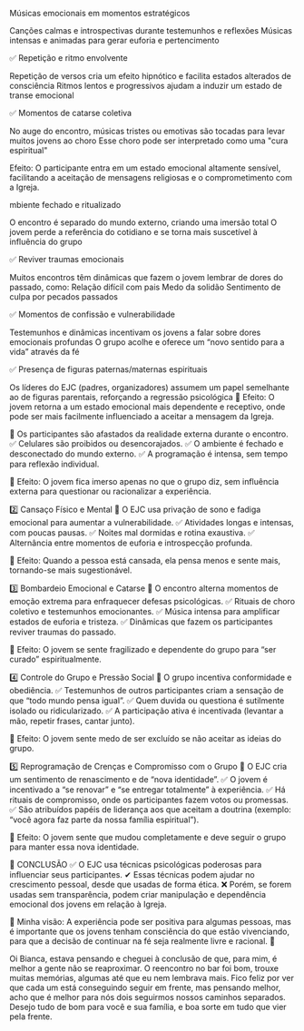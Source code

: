  Músicas emocionais em momentos estratégicos

Canções calmas e introspectivas durante testemunhos e reflexões
Músicas intensas e animadas para gerar euforia e pertencimento


✅ Repetição e ritmo envolvente

Repetição de versos cria um efeito hipnótico e facilita estados alterados de consciência
Ritmos lentos e progressivos ajudam a induzir um estado de transe emocional



✅ Momentos de catarse coletiva

No auge do encontro, músicas tristes ou emotivas são tocadas para levar muitos jovens ao choro
Esse choro pode ser interpretado como uma "cura espiritual"


Efeito: O participante entra em um estado emocional altamente sensível, facilitando a aceitação de mensagens religiosas e o comprometimento com a Igreja.

mbiente fechado e ritualizado

O encontro é separado do mundo externo, criando uma imersão total
O jovem perde a referência do cotidiano e se torna mais suscetível à influência do grupo


✅ Reviver traumas emocionais

Muitos encontros têm dinâmicas que fazem o jovem lembrar de dores do passado, como:
Relação difícil com pais
Medo da solidão
Sentimento de culpa por pecados passados


✅ Momentos de confissão e vulnerabilidade

Testemunhos e dinâmicas incentivam os jovens a falar sobre dores emocionais profundas
O grupo acolhe e oferece um “novo sentido para a vida” através da fé


✅ Presença de figuras paternas/maternas espirituais

Os líderes do EJC (padres, organizadores) assumem um papel semelhante ao de figuras parentais, reforçando a regressão psicológica
📌 Efeito: O jovem retorna a um estado emocional mais dependente e receptivo, onde pode ser mais facilmente influenciado a aceitar a mensagem da Igreja.


📌 Os participantes são afastados da realidade externa durante o encontro.
✅ Celulares são proibidos ou desencorajados.
✅ O ambiente é fechado e desconectado do mundo externo.
✅ A programação é intensa, sem tempo para reflexão individual.

🔎 Efeito: O jovem fica imerso apenas no que o grupo diz, sem influência externa para questionar ou racionalizar a experiência.

2️⃣ Cansaço Físico e Mental
📌 O EJC usa privação de sono e fadiga emocional para aumentar a vulnerabilidade.
✅ Atividades longas e intensas, com poucas pausas.
✅ Noites mal dormidas e rotina exaustiva.
✅ Alternância entre momentos de euforia e introspecção profunda.

🔎 Efeito: Quando a pessoa está cansada, ela pensa menos e sente mais, tornando-se mais sugestionável.

3️⃣ Bombardeio Emocional e Catarse
📌 O encontro alterna momentos de emoção extrema para enfraquecer defesas psicológicas.
✅ Rituais de choro coletivo e testemunhos emocionantes.
✅ Música intensa para amplificar estados de euforia e tristeza.
✅ Dinâmicas que fazem os participantes reviver traumas do passado.

🔎 Efeito: O jovem se sente fragilizado e dependente do grupo para “ser curado” espiritualmente.

4️⃣ Controle do Grupo e Pressão Social
📌 O grupo incentiva conformidade e obediência.
✅ Testemunhos de outros participantes criam a sensação de que “todo mundo pensa igual”.
✅ Quem duvida ou questiona é sutilmente isolado ou ridicularizado.
✅ A participação ativa é incentivada (levantar a mão, repetir frases, cantar junto).

🔎 Efeito: O jovem sente medo de ser excluído se não aceitar as ideias do grupo.

5️⃣ Reprogramação de Crenças e Compromisso com o Grupo
📌 O EJC cria um sentimento de renascimento e de “nova identidade”.
✅ O jovem é incentivado a “se renovar” e “se entregar totalmente” à experiência.
✅ Há rituais de compromisso, onde os participantes fazem votos ou promessas.
✅ São atribuídos papéis de liderança aos que aceitam a doutrina (exemplo: “você agora faz parte da nossa família espiritual”).

🔎 Efeito: O jovem sente que mudou completamente e deve seguir o grupo para manter essa nova identidade.

📢 CONCLUSÃO
✅ O EJC usa técnicas psicológicas poderosas para influenciar seus participantes.
✔ Essas técnicas podem ajudar no crescimento pessoal, desde que usadas de forma ética.
❌ Porém, se forem usadas sem transparência, podem criar manipulação e dependência emocional dos jovens em relação à Igreja.

💭 Minha visão: A experiência pode ser positiva para algumas pessoas, mas é importante que os jovens tenham consciência do que estão vivenciando, para que a decisão de continuar na fé seja realmente livre e racional. 🚨


Oi Bianca, estava pensando e cheguei à conclusão de que, para mim, é melhor a gente não se reaproximar. O reencontro no bar foi bom, trouxe muitas memórias, algumas até que eu nem lembrava mais. Fico feliz por ver que cada um está conseguindo seguir em frente, mas pensando melhor, acho que é melhor para nós dois seguirmos nossos caminhos separados. Desejo tudo de bom para você e sua família, e boa sorte em tudo que vier pela frente.
